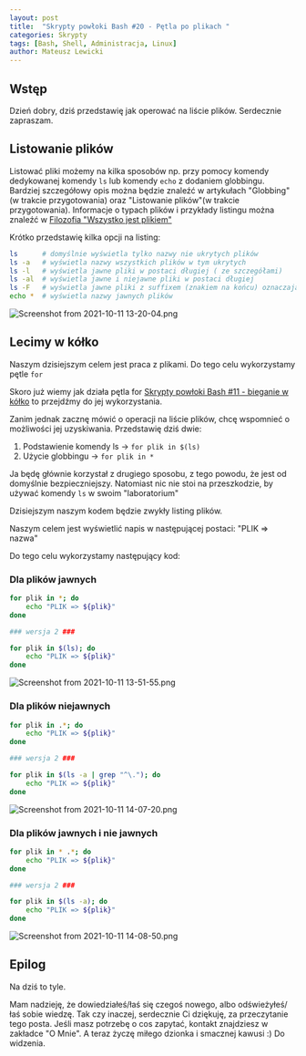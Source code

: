```yaml
---
layout: post
title:  "Skrypty powłoki Bash #20 - Pętla po plikach "
categories: Skrypty
tags: [Bash, Shell, Administracja, Linux]
author: Mateusz Lewicki
---
```



## Wstęp

Dzień dobry, dziś przedstawię jak operować na liście plików.
Serdecznie zapraszam.

## Listowanie plików

Listować pliki możemy na kilka sposobów np. przy pomocy komendy dedykowanej komendy `ls` lub komendy `echo` z dodaniem globbingu. Bardziej szczegółowy opis można będzie znaleźć w artykułach "Globbing"(w trakcie przygotowania) oraz "Listowanie plików"(w trakcie przygotowania).
Informacje o typach plików i przykłady listingu można znaleźć w [Filozofia "Wszystko jest plikiem"]([https://mateuszlewicki.pl/skrypty/2021/linux6.html](https://mateuszlewicki.pl/skrypty/2021/linux6.html))

Krótko przedstawię kilka opcji na listing:

```bash
ls      # domyślnie wyświetla tylko nazwy nie ukrytych plików
ls -a   # wyświetla nazwy wszystkich plików w tym ukrytych
ls -l   # wyświetla jawne pliki w postaci długiej ( ze szczegółami)
ls -al  # wyświetla jawne i niejawne pliki w postaci długiej
ls -F   # wyświetla jawne pliki z suffixem (znakiem na końcu) oznaczającym typ
echo *  # wyświetla nazwy jawnych plików
```

![Screenshot from 2021-10-11 13-20-04.png](https://mateuszlewicki.pl/assets/images/b20/b21.png)

## Lecimy w kółko

Naszym dzisiejszym celem jest praca z plikami. Do tego celu wykorzystamy pętle `for`

Skoro już wiemy jak działa pętla for [Skrypty powłoki Bash #11 - bieganie w kółko]([https://mateuszlewicki.pl/skrypty/2021/Bash11.html](https://mateuszlewicki.pl/skrypty/2021/Bash11.html)) to przejdźmy do jej wykorzystania.

Zanim jednak zacznę mówić o operacji na liście plików, chcę wspomnieć o możliwości jej uzyskiwania. Przedstawię dziś dwie:

1. Podstawienie komendy ls → `for plik in $(ls)`
2. Użycie globbingu → `for plik in *`

Ja będę głównie korzystał z drugiego sposobu, z tego powodu, że jest od domyślnie bezpieczniejszy. Natomiast nic nie stoi na przeszkodzie, by używać komendy `ls` w swoim "laboratorium" 

Dzisiejszym naszym kodem będzie zwykły listing plików.

Naszym celem jest wyświetlić napis w następującej postaci: 
"PLIK ⇒ nazwa"

Do tego celu wykorzystamy następujący kod:

### Dla plików jawnych

```bash
for plik in *; do
	echo "PLIK => ${plik}"
done

### wersja 2 ###

for plik in $(ls); do
	echo "PLIK => ${plik}"
done
```

![Screenshot from 2021-10-11 13-51-55.png](https://mateuszlewicki.pl/assets/images/b20/b23.png)

### Dla plików niejawnych

```bash
for plik in .*; do
	echo "PLIK => ${plik}"
done

### wersja 2 ###

for plik in $(ls -a | grep "^\."); do
	echo "PLIK => ${plik}"
done
```

![Screenshot from 2021-10-11 14-07-20.png](https://mateuszlewicki.pl/assets/images/b20/b23.png)

### Dla plików jawnych i nie jawnych

```bash
for plik in * .*; do
	echo "PLIK => ${plik}"
done

### wersja 2 ###

for plik in $(ls -a); do
	echo "PLIK => ${plik}"
done
```

![Screenshot from 2021-10-11 14-08-50.png](https://mateuszlewicki.pl/assets/images/b20/b24.png)

## Epilog

Na dziś to tyle.

Mam nadzieję, że dowiedziałeś/łaś się czegoś nowego, albo odświeżyłeś/łaś sobie wiedzę.
Tak czy inaczej, serdecznie Ci dziękuję, za przeczytanie tego posta.
Jeśli masz potrzebę o cos zapytać, kontakt znajdziesz w zakładce "O Mnie".
A teraz życzę miłego dzionka i smacznej kawusi :)
Do widzenia.
